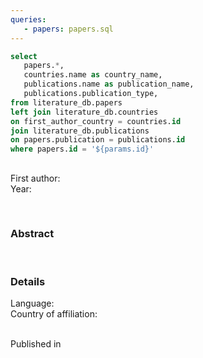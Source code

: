 ```yaml
---
queries:
   - papers: papers.sql
---
```


```sql papers_filtered
select 
   papers.*,
   countries.name as country_name,
   publications.name as publication_name,
   publications.publication_type,
from literature_db.papers
left join literature_db.countries
on first_author_country = countries.id
join literature_db.publications
on papers.publication = publications.id
where papers.id = '${params.id}'
```

## <Value data={papers_filtered} column=title />

<p/>
First author: <Value data={papers_filtered} column=first_author/>
<br/>
Year: <Value data={papers_filtered} column=publication_year fmt=id/>
<p/>
<br/>

### Abstract
<Value data={papers_filtered} column=abstract />

<p/>
<br/>

### Details

<p/>
Language: <Value data={papers_filtered} column=language />
<br/>
Country of affiliation: <Value data={papers_filtered} column=country_name />
<p/>
<br/>
Published in <Value data={papers_filtered} column=publication_name />
<br/>
<Value data={papers_filtered} column=publication_type />
<p/>
<br/>
<Value data={papers_filtered} column=source />

